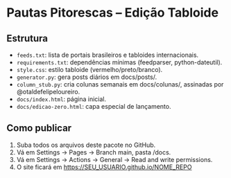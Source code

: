 # Pautas Pitorescas – Edição Tabloide

## Estrutura
- `feeds.txt`: lista de portais brasileiros e tabloides internacionais.
- `requirements.txt`: dependências mínimas (feedparser, python-dateutil).
- `style.css`: estilo tabloide (vermelho/preto/branco).
- `generator.py`: gera posts diários em docs/posts/.
- `column_stub.py`: cria colunas semanais em docs/colunas/, assinadas por @otaldefelipeloureiro.
- `docs/index.html`: página inicial.
- `docs/edicao-zero.html`: capa especial de lançamento.

## Como publicar
1. Suba todos os arquivos deste pacote no GitHub.
2. Vá em Settings -> Pages -> Branch main, pasta /docs.
3. Vá em Settings -> Actions -> General -> Read and write permissions.
4. O site ficará em https://SEU_USUARIO.github.io/NOME_REPO

